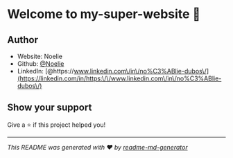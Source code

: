 # Welcome to my-super-website 👋

## Author

* Website: Noelie
* Github: [@Noelie](https://github.com/Noelie)
* LinkedIn: [@https:\/\/www.linkedin.com\/in\/no%C3%ABlie-dubos\/](https://linkedin.com/in/https:\/\/www.linkedin.com\/in\/no%C3%ABlie-dubos\/)

## Show your support

Give a ⭐️ if this project helped you!


***
_This README was generated with ❤️ by [readme-md-generator](https://github.com/kefranabg/readme-md-generator)_